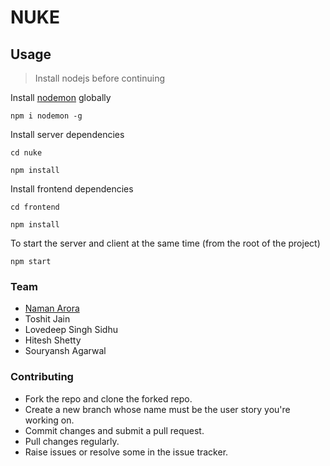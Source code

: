 # NUKE

## Usage

> Install nodejs before continuing

Install [nodemon](https://github.com/remy/nodemon) globally

```
npm i nodemon -g
```

Install server dependencies

```
cd nuke
```

```
npm install
```

Install frontend dependencies

```
cd frontend
```

```
npm install
```

To start the server and client at the same time (from the root of the project)

```
npm start
```

### Team

- [Naman Arora](https://github.com/palindrome69)
- Toshit Jain
- Lovedeep Singh Sidhu
- Hitesh Shetty
- Souryansh Agarwal

### Contributing

- Fork the repo and clone the forked repo.
- Create a new branch whose name must be the user story you're working on.
- Commit changes and submit a pull request.
- Pull changes regularly.
- Raise issues or resolve some in the issue tracker.
